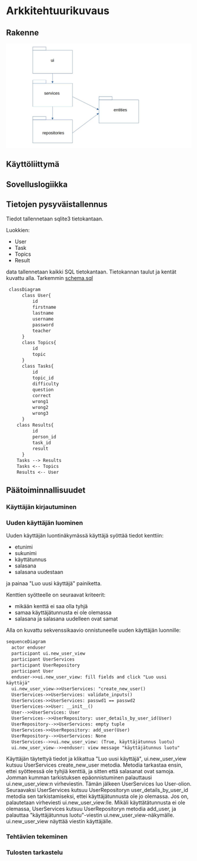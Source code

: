 # Arkkitehtuurikuvaus

## Rakenne

![PackageDiagram](https://github.com/miahro/ot-harjoitustyo/blob/master/schooltasks/dokumentaatio/kuvat/PackageDiagram.jpg)



## Käyttöliittymä

## Sovelluslogiikka

## Tietojen pysyväistallennus
Tiedot tallennetaan sqlite3 tietokantaan. 

Luokkien:
- User
- Task
- Topics
- Result

data tallennetaan kaikki SQL tietokantaan. Tietokannan taulut ja kentät kuvattu alla. Tarkemmin [schema.sql](https://github.com/miahro/ot-harjoitustyo/blob/master/schooltasks/dokumentaatio/schema.sql) 

```mermaid
 classDiagram
      class User{
          id
          firstname
          lastname
          username
          password
          teacher
      }
      class Topics{
          id
          topic
      }
      class Tasks{
          id
          topic_id
          difficulty
          question
          correct
          wrong1
          wrong2
          wrong3
      }
    class Results{
          id
          person_id
          task_id
          result
      }
    Tasks --> Results
    Tasks <-- Topics
    Results <-- User
```


## Päätoiminnallisuudet

### Käyttäjän kirjautuminen


### Uuden käyttäjän luominen
Uuden käyttäjän luontinäkymässä käyttäjä syöttää tiedot kenttiin:
- etunimi
- sukunimi
- käyttätunnus
- salasana
- salasana uudestaan

ja painaa "Luo uusi käyttäjä" painiketta. 

Kenttien syötteelle on seuraavat kriteerit:
- mikään kenttä ei saa olla tyhjä
- samaa käyttäjätunnusta ei ole olemassa
- salasana ja salasana uudelleen ovat samat

Alla on kuvattu sekvenssikaavio onnistuneelle uuden käyttäjän luonnille:

```mermaid
sequenceDiagram
  actor enduser
  participant ui.new_user_view
  participant UserServices
  participant UserRepository
  participant User
  enduser->>ui.new_user_view: fill fields and click "Luo uusi käyttäjä"
  ui.new_user_view->>UserServices: "create_new_user()
  UserServices->>UserServices: validate_inputs()
  UserServices->>UserServices: passwd1 == passwd2
  UserServices->>User: __init__()
  User-->>UserServices: User
  UserServices-->>UserRepository: user_details_by_user_id(User)
  UserRepository-->>UserServices: empty tuple
  UserServices->>UserRepository: add_user(User)
  UserRepository-->>UserServices: None
  UserServices-->>ui.new_user_view: (True, käyttäjätunnus luotu)
  ui.new_user_view-->>enduser: view message "käyttäjätunnus luotu"
```
Käyttäjän täytettyä tiedot ja klikattua "Luo uusi käyttäjä", ui.new_user_view kutsuu UserServices create_new_user metodia. Metodia tarkastaa ensin, ettei syötteessä ole tyhjiä kenttiä, ja sitten että salasanat ovat samoja. Jomman kumman tarkistuksen epäonnistuminen palauttausi ui.new_user_view:n virheviestin. Tämän jälkeen UserServices luo User-olion. Seuraavaksi UserServices kutsuu UserRepositoryn user_details_by_user_id metodia sen tarkistamiseksi, ettei käyttäjätunnusta ole jo olemassa. Jos on, palautetaan virheviesti ui.new_user_view:lle. Mikäli käyttätätunnusta ei ole olemassa, UserServices kutsuu UserRepositoryn metodia add_user, ja palauttaa "käyttäjätunnus luotu"-viestin ui.new_user_view-näkymälle. ui.new_user_view näyttää viestin käyttäjälle. 

### Tehtävien tekeminen

### Tulosten tarkastelu 

